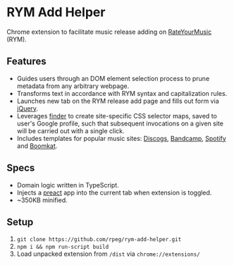# RYM Add Helper

Chrome extension to facilitate music release adding on [RateYourMusic](https://rateyourmusic.com/) (RYM).

## Features

- Guides users through an DOM element selection process to prune metadata from any arbitrary webpage.
- Transforms text in accordance with RYM syntax and capitalization rules.
- Launches new tab on the RYM release add page and fills out form via [jQuery](https://github.com/jquery/jquery).
- Leverages [finder](https://github.com/antonmedv/finder) to create site-specific CSS selector maps, saved to user's Google profile, such that subsequent invocations on a given site will be carried out with a single click.
- Includes templates for popular music sites: [Discogs](https://www.discogs.com/), [Bandcamp](https://bandcamp.com/), [Spotify](spotify.com) and [Boomkat](boomkat.com).

## Specs

- Domain logic written in TypeScript.
- Injects a [preact](https://github.com/preactjs/preact) app into the current tab when extension is toggled.
- ~350KB minified.

## Setup

1. `git clone https://github.com/rpeg/rym-add-helper.git`
2. `npm i && npm run-script build`
3. Load unpacked extension from `/dist` via `chrome://extensions/`
